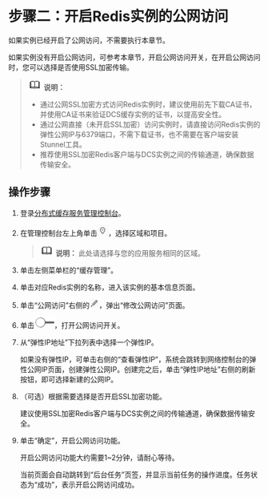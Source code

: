 # 步骤二：开启Redis实例的公网访问<a name="dcs-ug-0312027"></a>

如果实例已经开启了公网访问，不需要执行本章节。

如果实例没有开启公网访问，可参考本章节，开启公网访问开关，在开启公网访问时，您可以选择是否使用SSL加密传输。

>![](public_sys-resources/icon-note.gif) **说明：** 
>-   通过公网SSL加密方式访问Redis实例时，建议使用前先下载CA证书，并使用CA证书来验证DCS缓存实例的证书，以提高安全性。
>-   通过公网直接（未开启SSL加密）访问实例时，请直接访问Redis实例的弹性公网IP与6379端口，不需下载证书，也不需要在客户端安装Stunnel工具。
>-   推荐使用SSL加密Redis客户端与DCS实例之间的传输通道，确保数据传输安全。

## 操作步骤<a name="section194222417283"></a>

1.  登录[分布式缓存服务管理控制台](https://console.huaweicloud.com/dcs)。
2.  在管理控制台左上角单击![](figures/icon-region.png)，选择区域和项目。

    >![](public_sys-resources/icon-note.gif) **说明：** 
    >此处请选择与您的应用服务相同的区域。

3.  单击左侧菜单栏的“缓存管理”。
4.  单击对应Redis实例的名称，进入该实例的基本信息页面。
5.  单击“公网访问”右侧的![](figures/icon-edit.png)，弹出“修改公网访问”页面。
6.  单击![](figures/icon-publicnetwork.png)，打开公网访问开关。
7.  从“弹性IP地址”下拉列表中选择一个弹性IP。

    如果没有弹性IP，可单击右侧的“查看弹性IP”，系统会跳转到网络控制台的弹性公网IP页面，创建弹性公网IP。创建完之后，单击“弹性IP地址”右侧的刷新按钮，即可选择新建的公网IP。

8.  （可选）根据需要选择是否开启SSL加密功能。

    建议使用SSL加密Redis客户端与DCS实例之间的传输通道，确保数据传输安全。

9.  单击“确定”，开启公网访问功能。

    开启公网访问功能大约需要1\~2分钟，请耐心等待。

    当前页面会自动跳转到“后台任务”页签，并显示当前任务的操作进度。任务状态为“成功”，表示开启公网访问成功。


